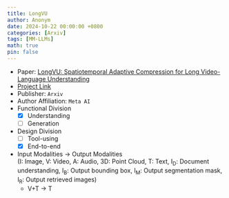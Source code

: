 ```yaml
---
title: LongVU
author: Anonym
date: 2024-10-22 00:00:00 +0800
categories: [Arxiv]
tags: [MM-LLMs]
math: true
pin: false
---
```


- Paper: [LongVU: Spatiotemporal Adaptive Compression for Long Video-Language Understanding](https://arxiv.org/pdf/2410.17434)
- [Project Link](https://vision-cair.github.io/LongVU)
- Publisher: `Arxiv`
- Author Affiliation: `Meta AI`
- Functional Division
  + [x] Understanding
  + [ ] Generation
- Design Division
  + [ ] Tool-using
  + [x] End-to-end
- Input Modalities $\rightarrow$ Output Modalities <br />(I: Image, V: Video, A: Audio, 3D: Point Cloud, T: Text, I<sub>D</sub>: Document understanding, I<sub>B</sub>: Output bounding box, I<sub>M</sub>: Output segmentation mask, I<sub>R</sub>: Output retrieved images)
  + V+T $\rightarrow$ T

